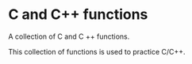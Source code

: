 # C and C++ functions
A collection of C and C ++ functions.

This collection of functions is used to practice C/C++.
